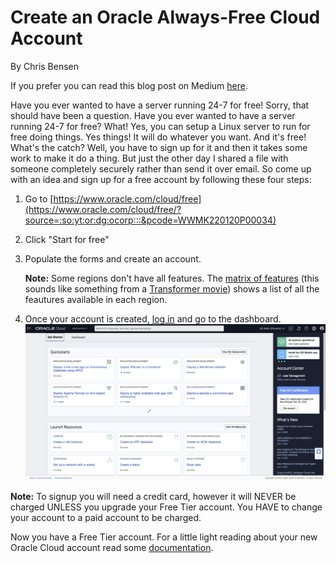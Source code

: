# Create an Oracle Always-Free Cloud Account

By Chris Bensen

If you prefer you can read this blog post on Medium [here](https://medium.com/oracledevs/create-an-oracle-always-free-cloud-account-bc6aa82c1397).


Have you ever wanted to have a server running 24-7 for free! Sorry, that should have been a question. Have you ever wanted to have a server running 24-7 for free? What! Yes, you can setup a Linux server to run for free doing things. Yes things! It will do whatever you want. And it's free! What's the catch? Well, you have to sign up for it and then it takes some work to make it do a thing. But just the other day I shared a file with someone completely securely rather than send it over email. So come up with an idea and sign up for a free account by following these four steps:

1. Go to [https://www.oracle.com/cloud/free](https://www.oracle.com/cloud/free/?source=:so:yt:or:dg:ocorp:::&pcode=WWMK220120P00034)
1. Click "Start for free"
1. Populate the forms and create an account.

   **Note:** Some regions don't have all features. The [matrix of features](https://www.oracle.com/cloud/data-regions/) (this sounds like something from a [Transformer movie](https://en.wikipedia.org/wiki/Transformers_(film))) shows a list of all the feautures available in each region.

1. Once your account is created, [log in](https://www.oracle.com/cloud/sign-in.html) and go to the dashboard.
   ![](images/CloudDashboard.png)

**Note:** To signup you will need a credit card, however it will NEVER be charged UNLESS you upgrade your Free Tier account. You HAVE to change your account to a paid account to be charged.

Now you have a Free Tier account. For a little light reading about your new Oracle Cloud account read some [documentation](https://docs.oracle.com/en-us/iaas/Content/FreeTier/freetier_topic-Always_Free_Resources.htm).
